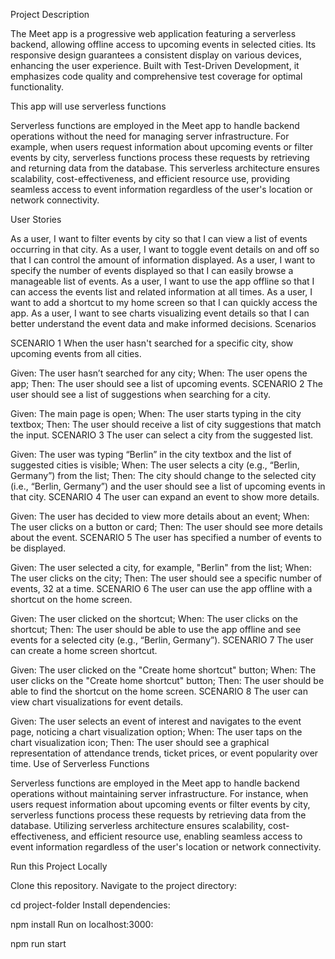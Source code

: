 Project Description

The Meet app is a progressive web application featuring a serverless backend, allowing offline access to upcoming events in selected cities. Its responsive design guarantees a consistent display on various devices, enhancing the user experience. Built with Test-Driven Development, it emphasizes code quality and comprehensive test coverage for optimal functionality.

This app will use serverless functions

Serverless functions are employed in the Meet app to handle backend operations without the need for managing server infrastructure. For example, when users request information about upcoming events or filter events by city, serverless functions process these requests by retrieving and returning data from the database. This serverless architecture ensures scalability, cost-effectiveness, and efficient resource use, providing seamless access to event information regardless of the user's location or network connectivity.

User Stories

As a user, I want to filter events by city so that I can view a list of events occurring in that city.
As a user, I want to toggle event details on and off so that I can control the amount of information displayed.
As a user, I want to specify the number of events displayed so that I can easily browse a manageable list of events.
As a user, I want to use the app offline so that I can access the events list and related information at all times.
As a user, I want to add a shortcut to my home screen so that I can quickly access the app.
As a user, I want to see charts visualizing event details so that I can better understand the event data and make informed decisions.
Scenarios

SCENARIO 1
When the user hasn't searched for a specific city, show upcoming events from all cities.

Given: The user hasn’t searched for any city;
When: The user opens the app;
Then: The user should see a list of upcoming events.
SCENARIO 2
The user should see a list of suggestions when searching for a city.

Given: The main page is open;
When: The user starts typing in the city textbox;
Then: The user should receive a list of city suggestions that match the input.
SCENARIO 3
The user can select a city from the suggested list.

Given: The user was typing “Berlin” in the city textbox and the list of suggested cities is visible;
When: The user selects a city (e.g., “Berlin, Germany”) from the list;
Then: The city should change to the selected city (i.e., “Berlin, Germany”) and the user should see a list of upcoming events in that city.
SCENARIO 4
The user can expand an event to show more details.

Given: The user has decided to view more details about an event;
When: The user clicks on a button or card;
Then: The user should see more details about the event.
SCENARIO 5
The user has specified a number of events to be displayed.

Given: The user selected a city, for example, "Berlin" from the list;
When: The user clicks on the city;
Then: The user should see a specific number of events, 32 at a time.
SCENARIO 6
The user can use the app offline with a shortcut on the home screen.

Given: The user clicked on the shortcut;
When: The user clicks on the shortcut;
Then: The user should be able to use the app offline and see events for a selected city (e.g., “Berlin, Germany”).
SCENARIO 7
The user can create a home screen shortcut.

Given: The user clicked on the "Create home shortcut" button;
When: The user clicks on the "Create home shortcut" button;
Then: The user should be able to find the shortcut on the home screen.
SCENARIO 8
The user can view chart visualizations for event details.

Given: The user selects an event of interest and navigates to the event page, noticing a chart visualization option;
When: The user taps on the chart visualization icon;
Then: The user should see a graphical representation of attendance trends, ticket prices, or event popularity over time.
Use of Serverless Functions

Serverless functions are employed in the Meet app to handle backend operations without maintaining server infrastructure. For instance, when users request information about upcoming events or filter events by city, serverless functions process these requests by retrieving data from the database. Utilizing serverless architecture ensures scalability, cost-effectiveness, and efficient resource use, enabling seamless access to event information regardless of the user's location or network connectivity.

Run this Project Locally

Clone this repository.
Navigate to the project directory:

cd project-folder
Install dependencies:

npm install
Run on localhost:3000:

npm run start





